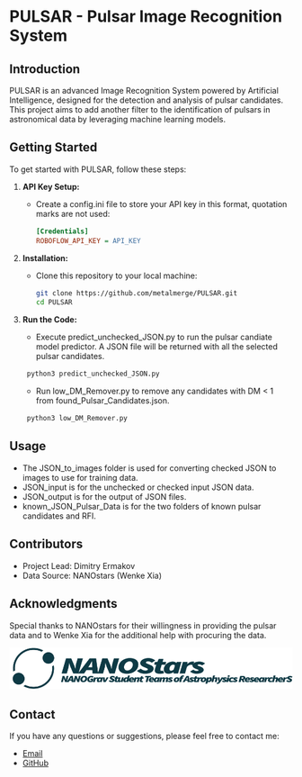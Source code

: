 # PULSAR - Pulsar Image Recognition System

## Introduction

PULSAR is an advanced Image Recognition System powered by Artificial Intelligence, designed for the detection and analysis of pulsar candidates. This project aims to add another filter to the identification of pulsars in astronomical data by leveraging machine learning models.

## Getting Started

To get started with PULSAR, follow these steps:

1. **API Key Setup:**
   - Create a config.ini file to store your API key in this format, quotation marks are not used:

      ```ini
      [Credentials]
      ROBOFLOW_API_KEY = API_KEY
      ```

2. **Installation:**
   - Clone this repository to your local machine:

     ```bash
     git clone https://github.com/metalmerge/PULSAR.git
     cd PULSAR
     ```

3. **Run the Code:**
   - Execute predict_unchecked_JSON.py to run the pulsar candiate model predictor. A JSON file will be returned with all the selected pulsar candidates.
  
    ```bash
     python3 predict_unchecked_JSON.py
     ```

   - Run low_DM_Remover.py to remove any candidates with DM < 1 from found_Pulsar_Candidates.json.

    ```bash
     python3 low_DM_Remover.py
     ```

## Usage

- The JSON_to_images folder is used for converting checked JSON to images to use for training data.
- JSON_input is for the unchecked or checked input JSON data.
- JSON_output is for the output of JSON files.
- known_JSON_Pulsar_Data is for the two folders of known pulsar candidates and RFI.

## Contributors

- Project Lead: Dimitry Ermakov
- Data Source: NANOstars (Wenke Xia)

## Acknowledgments

Special thanks to NANOstars for their willingness in providing the pulsar data and to Wenke Xia for the additional help with procuring the data.

![NANOstars](images/NANOstars.png)

## Contact

If you have any questions or suggestions, please feel free to contact me:

- [Email](ermakovd06@gmail.com)
- [GitHub](https://github.com/metalmerge)
